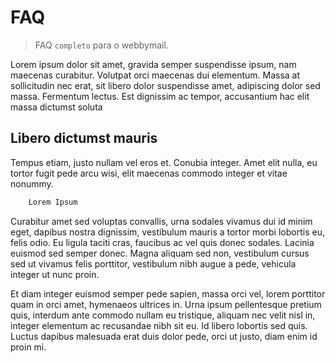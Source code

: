 # FAQ  

> FAQ `completo` para o webbymail.

Lorem ipsum dolor sit amet, gravida semper suspendisse ipsum, nam maecenas curabitur. Volutpat orci maecenas dui elementum. Massa at sollicitudin nec erat, sit libero dolor suspendisse amet, adipiscing dolor sed massa. Fermentum lectus. Est dignissim ac tempor, accusantium hac elit massa dictumst soluta

## Libero dictumst mauris

Tempus etiam, justo nullam vel eros et. Conubia integer. Amet elit nulla, eu tortor fugit pede arcu wisi, elit maecenas commodo integer et vitae nonummy. 


```bash
    Lorem Ipsum
```

Curabitur amet sed voluptas convallis, urna sodales vivamus dui id minim eget, dapibus nostra dignissim, vestibulum mauris a tortor morbi lobortis eu, felis odio. Eu ligula taciti cras, faucibus ac vel quis donec sodales. Lacinia euismod sed semper donec. Magna aliquam sed non, vestibulum cursus sed ut vivamus felis porttitor, vestibulum nibh augue a pede, vehicula integer ut nunc proin. 

Et diam integer euismod semper pede sapien, massa orci vel, lorem porttitor quam in orci amet, hymenaeos ultrices in. Urna ipsum pellentesque pretium quis, interdum ante commodo nullam eu tristique, aliquam nec velit nisl in, integer elementum ac recusandae nibh sit eu. Id libero lobortis sed quis. Luctus dapibus malesuada erat duis dolor pede, orci ut justo, diam enim id proin mi.
